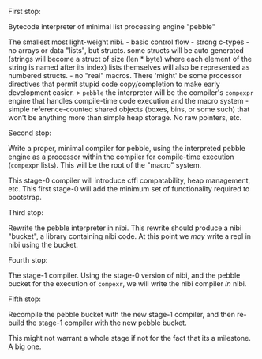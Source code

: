 

First stop:

Bytecode interpreter of minimal list processing engine "pebble"

The smallest most light-weight nibi.
    - basic control flow
    - strong c-types
    - no arrays or data "lists", but structs.
      some structs will be auto generated (strings will become a struct of size (len * byte) where 
      each element of the string is named after its index)
      lists themselves will also be represented as numbered structs.
    - no "real" macros. There 'might' be some processor directives that permit
      stupid code copy/completion to make early development easier.
        > `pebble` the interpreter will be the compiler's `compexpr` engine that 
          handles compile-time code execution and the macro system
    - simple reference-counted shared objects (boxes, bins, or some such) that won't 
      be anything more than simple heap storage. No raw pointers, etc.

Second stop:

Write a proper, minimal compiler for pebble, using the interpreted pebble engine as a processor within 
the compiler for compile-time execution (`compexpr` lists). This will be the root of the 
"macro" system.

This stage-0 compiler will introduce cffi compatability, heap management, etc.
This first stage-0 will add the minimum set of functionality required to bootstrap.

Third stop:

Rewrite the pebble interpreter in nibi. This rewrite should produce a nibi "bucket",
a library containing nibi code. At this point we _may_ write a repl in nibi using the bucket.

Fourth stop:

The stage-1 compiler. Using the stage-0 version of nibi, and the pebble bucket for the
execution of `compexr`, we will write the nibi compiler _in_ nibi.

Fifth stop:

Recompile the pebble bucket with the new stage-1 compiler, and then re-build the stage-1 compiler
with the new pebble bucket.

This might not warrant a whole stage if not for the fact that its a milestone. A big one.


